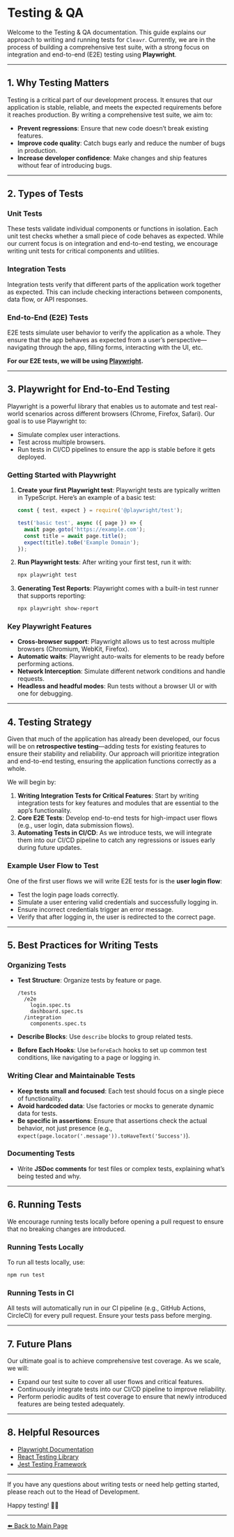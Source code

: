# Testing & QA

Welcome to the Testing & QA documentation. This guide explains our approach to writing and running tests for `Cleavr`. Currently, we are in the process of building a comprehensive test suite, with a strong focus on integration and end-to-end (E2E) testing using **Playwright**.

---

## 1. Why Testing Matters

Testing is a critical part of our development process. It ensures that our application is stable, reliable, and meets the expected requirements before it reaches production. By writing a comprehensive test suite, we aim to:

- **Prevent regressions**: Ensure that new code doesn’t break existing features.
- **Improve code quality**: Catch bugs early and reduce the number of bugs in production.
- **Increase developer confidence**: Make changes and ship features without fear of introducing bugs.

---

## 2. Types of Tests

### Unit Tests

These tests validate individual components or functions in isolation. Each unit test checks whether a small piece of code behaves as expected. While our current focus is on integration and end-to-end testing, we encourage writing unit tests for critical components and utilities.

### Integration Tests

Integration tests verify that different parts of the application work together as expected. This can include checking interactions between components, data flow, or API responses.

### End-to-End (E2E) Tests

E2E tests simulate user behavior to verify the application as a whole. They ensure that the app behaves as expected from a user’s perspective—navigating through the app, filling forms, interacting with the UI, etc.

**For our E2E tests, we will be using [Playwright](https://playwright.dev/).**

---

## 3. Playwright for End-to-End Testing

Playwright is a powerful library that enables us to automate and test real-world scenarios across different browsers (Chrome, Firefox, Safari). Our goal is to use Playwright to:

- Simulate complex user interactions.
- Test across multiple browsers.
- Run tests in CI/CD pipelines to ensure the app is stable before it gets deployed.

### Getting Started with Playwright

1. **Create your first Playwright test**:
    Playwright tests are typically written in TypeScript. Here’s an example of a basic test:

    ```ts
    const { test, expect } = require('@playwright/test');

    test('basic test', async ({ page }) => {
      await page.goto('https://example.com');
      const title = await page.title();
      expect(title).toBe('Example Domain');
    });
    ```

1. **Run Playwright tests**:
    After writing your first test, run it with:

    ```bash
    npx playwright test
    ```

1. **Generating Test Reports**:
    Playwright comes with a built-in test runner that supports reporting:

    ```bash
    npx playwright show-report
    ```

### Key Playwright Features

- **Cross-browser support**: Playwright allows us to test across multiple browsers (Chromium, WebKit, Firefox).
- **Automatic waits**: Playwright auto-waits for elements to be ready before performing actions.
- **Network Interception**: Simulate different network conditions and handle requests.
- **Headless and headful modes**: Run tests without a browser UI or with one for debugging.

---

## 4. Testing Strategy

Given that much of the application has already been developed, our focus will be on **retrospective testing**—adding tests for existing features to ensure their stability and reliability. Our approach will prioritize integration and end-to-end testing, ensuring the application functions correctly as a whole.

We will begin by:

1. **Writing Integration Tests for Critical Features**: Start by writing integration tests for key features and modules that are essential to the app’s functionality.
2. **Core E2E Tests**: Develop end-to-end tests for high-impact user flows (e.g., user login, data submission flows).
3. **Automating Tests in CI/CD**: As we introduce tests, we will integrate them into our CI/CD pipeline to catch any regressions or issues early during future updates.

### Example User Flow to Test

One of the first user flows we will write E2E tests for is the **user login flow**:

- Test the login page loads correctly.
- Simulate a user entering valid credentials and successfully logging in.
- Ensure incorrect credentials trigger an error message.
- Verify that after logging in, the user is redirected to the correct page.

---

## 5. Best Practices for Writing Tests

### Organizing Tests

- **Test Structure**: Organize tests by feature or page.

    ```plaintext
    /tests
      /e2e
        login.spec.ts
        dashboard.spec.ts
      /integration
        components.spec.ts
    ```

- **Describe Blocks**: Use `describe` blocks to group related tests.
- **Before Each Hooks**: Use `beforeEach` hooks to set up common test conditions, like navigating to a page or logging in.

### Writing Clear and Maintainable Tests

- **Keep tests small and focused**: Each test should focus on a single piece of functionality.
- **Avoid hardcoded data**: Use factories or mocks to generate dynamic data for tests.
- **Be specific in assertions**: Ensure that assertions check the actual behavior, not just presence (e.g., `expect(page.locator('.message')).toHaveText('Success')`).

### Documenting Tests

- Write **JSDoc comments** for test files or complex tests, explaining what’s being tested and why.
  
---

## 6. Running Tests

We encourage running tests locally before opening a pull request to ensure that no breaking changes are introduced.

### Running Tests Locally

To run all tests locally, use:

```bash
npm run test
```

### Running Tests in CI

All tests will automatically run in our CI pipeline (e.g., GitHub Actions, CircleCI) for every pull request. Ensure your tests pass before merging.

---

## 7. Future Plans

Our ultimate goal is to achieve comprehensive test coverage. As we scale, we will:

- Expand our test suite to cover all user flows and critical features.
- Continuously integrate tests into our CI/CD pipeline to improve reliability.
- Perform periodic audits of test coverage to ensure that newly introduced features are being tested adequately.

---

## 8. Helpful Resources

- [Playwright Documentation](https://playwright.dev/docs/intro)
- [React Testing Library](https://testing-library.com/docs/react-testing-library/intro/)
- [Jest Testing Framework](https://jestjs.io/docs/getting-started)

---

If you have any questions about writing tests or need help getting started, please reach out to the Head of Development.

Happy testing! 🧪🚀

---

[⬅️ Back to Main Page](../New%20Developer%20Orientation%20and%20Resources.md)